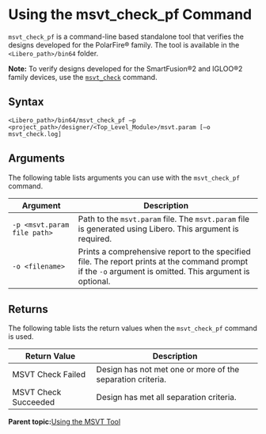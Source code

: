 # Using the msvt\_check\_pf Command

`msvt_check_pf` is a command-line based standalone tool that verifies the designs developed for the PolarFire® family. The tool is available in the `<Libero_path>/bin64` folder.

**Note:** To verify designs developed for the SmartFusion®2 and IGLOO®2 family devices, use the [`msvt_check`](GUID-689D90A5-2A1C-44A7-B137-507ABB5D970E.md) command.

## Syntax

```
<Libero_path>/bin64/msvt_check_pf –p <project_path>/designer/<Top_Level_Module>/msvt.param [–o msvt_check.log]
```

## Arguments

The following table lists arguments you can use with the `msvt_check_pf` command.

|Argument|Description|
|--------|-----------|
|`-p <msvt.param file path>`|Path to the `msvt.param` file. The `msvt.param` file is generated using Libero. This argument is required.|
|`-o <filename>`|Prints a comprehensive report to the specified file. The report prints at the command prompt if the `-o` argument is omitted. This argument is optional.|

## Returns

The following table lists the return values when the `msvt_check_pf` command is used.

|Return Value|Description|
|------------|-----------|
|MSVT Check Failed|Design has not met one or more of the separation criteria.|
|MSVT Check Succeeded|Design has met all separation criteria.|

**Parent topic:**[Using the MSVT Tool](GUID-7FBB06B6-C1C1-4324-AC87-F2B27B5A8FE9.md)

